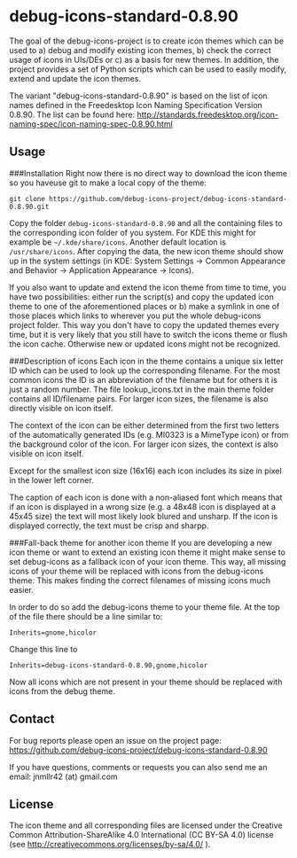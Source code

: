 debug-icons-standard-0.8.90
====================

The goal of the debug-icons-project is to create icon themes which can be used to a) debug and modify existing icon themes, b) check the correct usage of icons in UIs/DEs or c) as a basis for new themes. In addition, the project provides a set of Python scripts which can be used to easily modify, extend and update the icon themes.

The variant "debug-icons-standard-0.8.90"  is based on the list of icon names defined in the Freedesktop Icon Naming Specification Version 0.8.90. The list can be found here: http://standards.freedesktop.org/icon-naming-spec/icon-naming-spec-0.8.90.html

Usage
-----

###Installation
Right now there is no direct way to download the icon theme so you haveuse git to make a local copy of the theme:

    git clone https://github.com/debug-icons-project/debug-icons-standard-0.8.90.git


Copy the folder `debug-icons-standard-0.8.90` and all the containing files to the corresponding icon folder of you system. For KDE this might for example be `~/.kde/share/icons`. Another default location is `/usr/share/icons`. After copying the data, the new icon theme should show up in the system settings (in KDE: System Settings -> Common Appearance and Behavior -> Application Appearance -> Icons).

If you also want to update and extend the icon theme from time to time, you have two possibilities: either run the script(s) and copy the updated icon theme to one of the aforementioned places or b) make a symlink in one of those places which links to wherever you put the whole debug-icons project folder. This way you don't have to copy the updated themes every time, but it is very likely that you still have to switch the icons theme or flush the icon cache. Otherwise new or updated icons might not be recognized.

###Description of icons
Each icon in the theme contains a unique six letter ID which can be used to look up the corresponding filename. For the most common icons the ID is an abbreviation of the filename but for others it is just a random number. The file lookup_icons.txt in the main theme folder contains all ID/filename pairs. For larger icon sizes, the filename is also directly visible on icon itself.

The context of the icon can be either determined from the first two letters of the automatically generated IDs (e.g. MI0323 is a MimeType icon) or from the background color of the icon. For larger icon sizes, the context is also visible on icon itself.

Except for the smallest icon size (16x16) each icon includes its size in pixel in the lower left corner.

The caption of each icon is done with a non-aliased font which means that if an icon is displayed in a wrong size (e.g. a 48x48 icon is displayed at a 45x45 size) the text will most likely look blured and unsharp. If the icon is displayed correctly, the text must be crisp and sharpp.

###Fall-back theme for another icon theme
If you are developing a new icon theme or want to extend an existing icon theme it might make sense to set debug-icons as a fallback icon of your icon theme. This way, all missing icons of your theme will be replaced with icons from the debug-icons theme. This makes finding the correct filenames of missing icons much easier.

In order to do so add the debug-icons theme to your theme file. At the top of the file there should be a line similar to:

    Inherits=gnome,hicolor

Change this line to

    Inherits=debug-icons-standard-0.8.90,gnome,hicolor
    
Now all icons which are not present in your theme should be replaced with icons from the debug theme.

Contact
---------
For bug reports please open an issue on the project page: https://github.com/debug-icons-project/debug-icons-standard-0.8.90

If you have questions, comments or requests you can also send me an email: jnmllr42 (at) gmail.com

License
-----------
The icon theme and all corresponding files are licensed under the Creative Common Attribution-ShareAlike 4.0 International (CC BY-SA 4.0) license (see http://creativecommons.org/licenses/by-sa/4.0/ ). 
